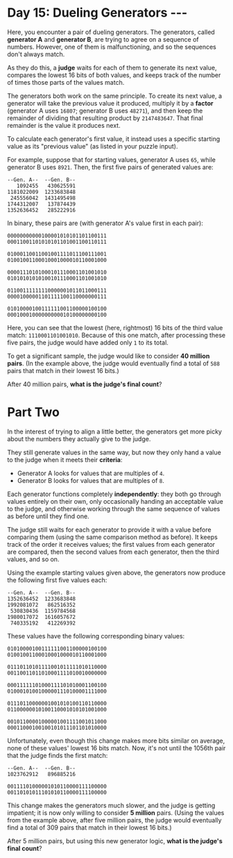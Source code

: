 # Day 15: Dueling Generators ---
Here, you encounter a pair of dueling generators. The generators, called **generator A** and **generator B**, are trying 
to agree on a sequence of numbers. However, one of them is malfunctioning, and so the sequences don't always match.

As they do this, a **judge** waits for each of them to generate its next value, compares the lowest 16 bits of both 
values, and keeps track of the number of times those parts of the values match.

The generators both work on the same principle. To create its next value, a generator will take the previous value it 
produced, multiply it by a **factor** (generator A uses `16807`; generator B uses `48271`), and then keep the remainder 
of dividing that resulting product by `2147483647`. That final remainder is the value it produces next.

To calculate each generator's first value, it instead uses a specific starting value as its "previous value" (as listed 
in your puzzle input).

For example, suppose that for starting values, generator A uses `65`, while generator B uses `8921`. Then, the first 
five pairs of generated values are:
```
--Gen. A--  --Gen. B--
   1092455   430625591
1181022009  1233683848
 245556042  1431495498
1744312007   137874439
1352636452   285222916
```
In binary, these pairs are (with generator A's value first in each pair):
```
00000000000100001010101101100111
00011001101010101101001100110111

01000110011001001111011100111001
01001001100010001000010110001000

00001110101000101110001101001010
01010101010100101110001101001010

01100111111110000001011011000111
00001000001101111100110000000111

01010000100111111001100000100100
00010001000000000010100000000100
```
Here, you can see that the lowest (here, rightmost) 16 bits of the third value match: `1110001101001010`. Because of 
this one match, after processing these five pairs, the judge would have added only `1` to its total.

To get a significant sample, the judge would like to consider **40 million pairs**. (In the example above, the judge 
would eventually find a total of `588` pairs that match in their lowest 16 bits.)

After 40 million pairs, **what is the judge's final count**?

# Part Two
In the interest of trying to align a little better, the generators get more picky about the numbers they actually give 
to the judge.

They still generate values in the same way, but now they only hand a value to the judge when it meets their 
**criteria**:
* Generator A looks for values that are multiples of `4`.
* Generator B looks for values that are multiples of `8`.

Each generator functions completely **independently**: they both go through values entirely on their own, only 
occasionally handing an acceptable value to the judge, and otherwise working through the same sequence of values as 
before until they find one.

The judge still waits for each generator to provide it with a value before comparing them (using the same comparison 
method as before). It keeps track of the order it receives values; the first values from each generator are compared, 
then the second values from each generator, then the third values, and so on.

Using the example starting values given above, the generators now produce the following first five values each:
```
--Gen. A--  --Gen. B--
1352636452  1233683848
1992081072   862516352
 530830436  1159784568
1980017072  1616057672
 740335192   412269392
```
These values have the following corresponding binary values:
```
01010000100111111001100000100100
01001001100010001000010110001000

01110110101111001011111010110000
00110011011010001111010010000000

00011111101000111101010001100100
01000101001000001110100001111000

01110110000001001010100110110000
01100000010100110001010101001000

00101100001000001001111001011000
00011000100100101011101101010000
```
Unfortunately, even though this change makes more bits similar on average, none of these values' lowest 16 bits match. 
Now, it's not until the 1056th pair that the judge finds the first match:
```
--Gen. A--  --Gen. B--
1023762912   896885216

00111101000001010110000111100000
00110101011101010110000111100000
```
This change makes the generators much slower, and the judge is getting impatient; it is now only willing to consider 
**5 million** pairs. (Using the values from the example above, after five million pairs, the judge would eventually 
find a total of 309 pairs that match in their lowest 16 bits.)

After 5 million pairs, but using this new generator logic, **what is the judge's final count**?
